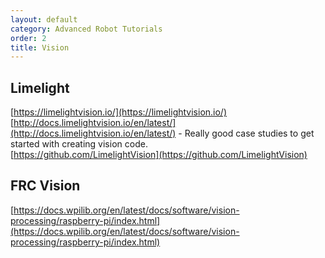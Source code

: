 ```yaml
---
layout: default
category: Advanced Robot Tutorials
order: 2
title: Vision
---
```

## Limelight  
[https://limelightvision.io/](https://limelightvision.io/)  
[http://docs.limelightvision.io/en/latest/](http://docs.limelightvision.io/en/latest/) - Really good case studies to get started with creating vision code.  
[https://github.com/LimelightVision](https://github.com/LimelightVision)  

## FRC Vision  
[https://docs.wpilib.org/en/latest/docs/software/vision-processing/raspberry-pi/index.html](https://docs.wpilib.org/en/latest/docs/software/vision-processing/raspberry-pi/index.html)
